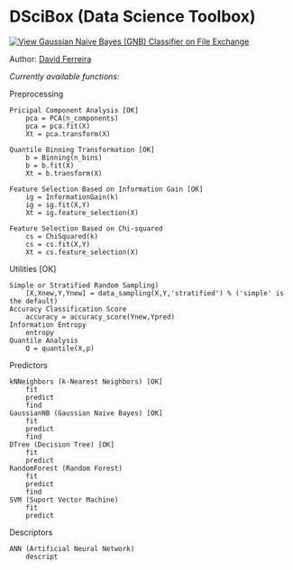 # DSciBox (Data Science Toolbox)

[![View Gaussian Naive Bayes (GNB) Classifier on File Exchange](https://www.mathworks.com/matlabcentral/images/matlab-file-exchange.svg)](https://www.mathworks.com/matlabcentral/fileexchange/76355-gaussian-naive-bayes-gnb-classifier)

Author: [David Ferreira](http://lattes.cnpq.br/3863655668683045)

*Currently available functions:*

Preprocessing
        
    Pricipal Component Analysis [OK]
        pca = PCA(n_components)
        pca = pca.fit(X)
        Xt = pca.transform(X)
    
    Quantile Binning Transformation [OK]
        b = Binning(n_bins)
        b = b.fit(X)
        Xt = b.transform(X)
    
    Feature Selection Based on Information Gain [OK]
        ig = InformationGain(k)
        ig = ig.fit(X,Y)
        Xt = ig.feature_selection(X)
    
    Feature Selection Based on Chi-squared
        cs = ChiSquared(k)
        cs = cs.fit(X,Y)
        Xt = cs.feature_selection(X)

Utilities [OK]

    Simple or Stratified Random Sampling)
        [X,Xnew,Y,Ynew] = data_sampling(X,Y,'stratified') % ('simple' is the default)
    Accuracy Classification Score
        accuracy = accuracy_score(Ynew,Ypred)
    Information Entropy
        entropy
    Quantile Analysis
        Q = quantile(X,p)
        
Predictors

    kNNeighbors (k-Nearest Neighbors) [OK]
        fit
        predict
        find
    GaussianNB (Gaussian Naive Bayes) [OK]
        fit
        predict
        find
    DTree (Decision Tree) [OK]
        fit
        predict
    RandomForest (Random Forest)
        fit
        predict
        find
    SVM (Suport Vector Machine)
        fit
        predict

Descriptors

    ANN (Artificial Neural Network)
        descript
